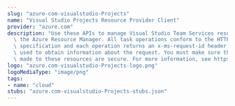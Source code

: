 ```yaml
---
slug: "azure-com-visualstudio-Projects"
name: "Visual Studio Projects Resource Provider Client"
provider: "azure.com"
description: "Use these APIs to manage Visual Studio Team Services resources through\
  \ the Azure Resource Manager. All task operations conform to the HTTP/1.1 protocol\
  \ specification and each operation returns an x-ms-request-id header that can be\
  \ used to obtain information about the request. You must make sure that requests\
  \ made to these resources are secure. For more information, see https://docs.microsoft.com/en-us/rest/api/index."
logo: "azure.com-visualstudio-Projects-logo.png"
logoMediaType: "image/png"
tags:
- name: "cloud"
stubs: "azure.com-visualstudio-Projects-stubs.json"
---
```

